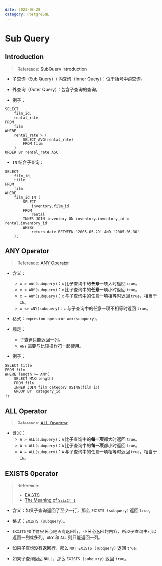 ```yaml
---
date: 2023-08-28
category: PostgreSQL
---
```


# Sub Query

## Introduction

> Reference: [SubQuery Introduction](https://www.postgresqltutorial.com/postgresql-tutorial/postgresql-subquery/)

- 子查询（Sub Query）/ 内查询（Inner Query）：位于括号中的查询。
- 外查询（Outer Query）：包含子查询的查询。

- 例子：

```plsql {7-10}
SELECT
	film_id,
	rental_rate
FROM
	film
WHERE
	rental_rate > (
		SELECT AVG(rental_rate)
		FROM film
	)
ORDER BY rental_rate ASC
```

- `IN` 结合子查询：

```plsql {7-15}
SELECT
	film_id,
	title
FROM
	film
WHERE
	film_id IN (
		SELECT
			inventory.film_id
		FROM
			rental
		INNER JOIN inventory ON inventory.inventory_id = rental.inventory_id
		WHERE
			return_date BETWEEN '2005-05-29' AND '2005-05-30'
	);
```

## ANY Operator

> Reference: [ANY Operator](https://www.postgresqltutorial.com/postgresql-tutorial/postgresql-any/)

- 含义：
  - `x > ANY(subquery)`：`x` 比子查询中的**任意**一项大时返回 `true`。
  - `x < ANY(subquery)`：`x` 比子查询中的**任意**一项小时返回 `true`。
  - `x = ANY(subquery)`：`x` 与子查询中的任意一项相等时返回 `true`，相当于 `IN`。
  - `x <> ANY(subquery)`：`x` 与子查询中的任意一项不相等时返回 `true`。

- 格式：`expresion operator ANY(subquery)`。

- 规定：
  - 子查询只能返回一列。
  - `ANY` 需要与比较操作符一起使用。

- 例子：

```plsql {3}
SELECT title
FROM film
WHERE length >= ANY(
    SELECT MAX(length)
    FROM film
    INNER JOIN film_category USING(film_id)
    GROUP BY  category_id
);
```

## ALL Operator

> Reference: [ALL Operator](https://www.postgresqltutorial.com/postgresql-tutorial/postgresql-all/)

- 含义：
  - `A > ALL(subquery)`：`A` 比子查询中的**每一项**都大时返回 `true`。
  - `A < ALL(subquery)`：`A` 比子查询中的**每一项**都小时返回 `true`。
  - `A = ALL(subquery)`：`A` 与子查询中的任意一项相等时返回 `true`，相当于 `IN`。

## EXISTS Operator

> Reference: 
> - [EXISTS](https://www.postgresqltutorial.com/postgresql-tutorial/postgresql-exists/)
> - [The Meaning of `SELECT 1`](https://stackoverflow.com/a/7171072)

- 含义：如果子查询返回了至少一行，那么 `EXISTS (subquery)` 返回 `true`。

- 格式：`EXISTS (subquery)`。

- `EXISTS` 操作符只关心是否有返回行，不关心返回的内容，所以子查询中可以返回一列或多列。`ANY` 和 `ALL` 则只能返回一列。

- 如果子查询没有返回行，那么 `NOT EXISTS (subquery)` 返回 `true`。

- 如果子查询返回 `NULL`，那么 `EXISTS (subquery)` 返回 `true`。
